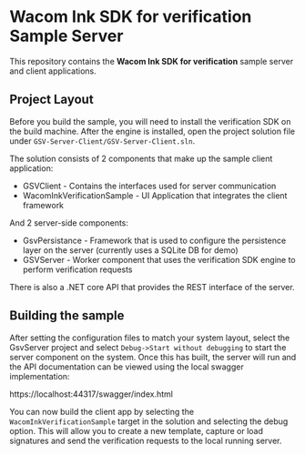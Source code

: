# Wacom Ink SDK for verification Sample Server

This repository contains the **Wacom Ink SDK for verification** sample server and client applications. 

## Project Layout

Before you build the sample, you will need to install the verification SDK on the build machine. After the engine is installed, open the project solution file under `GSV-Server-Client/GSV-Server-Client.sln`. 

The solution consists of 2 components that make up the sample client application:

* GSVClient - Contains the interfaces used for server communication 
* WacomInkVerificationSample - UI Application that integrates the client framework 

And 2 server-side components:

* GsvPersistance - Framework that is used to configure the persistence layer on the server (currently uses a SQLite DB for demo)
* GSVServer - Worker component that uses the verification SDK engine to perform verification requests
  
There is also a .NET core API that provides the REST interface of the server.

## Building the sample

After setting the configuration files to match your system layout, select the GsvServer project and select  `Debug->Start without debugging`  to start the server component on the system. Once this has built, the server will run and the API documentation can be viewed using the local swagger implementation:

https://localhost:44317/swagger/index.html

You can now build the client app by selecting the `WacomInkVerificationSample` target in the solution and selecting the debug option. This will allow you to create a new template, capture or load signatures and send the verification requests to the local running server.



    
